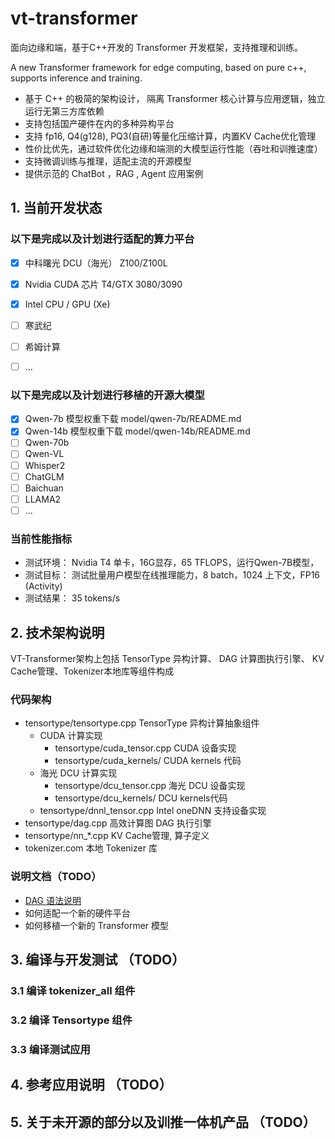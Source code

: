 # vt-transformer
面向边缘和端，基于C++开发的 Transformer 开发框架，支持推理和训练。

A new Transformer framework for edge computing, based on pure c++, supports inference and training.

- 基于 C++ 的极简的架构设计， 隔离 Transformer 核心计算与应用逻辑，独立运行无第三方库依赖
- 支持包括国产硬件在内的多种异构平台
- 支持 fp16, Q4(g128), PQ3(自研)等量化压缩计算，内置KV Cache优化管理
- 性价比优先，通过软件优化边缘和端测的大模型运行性能（吞吐和训推速度）
- 支持微调训练与推理，适配主流的开源模型
- 提供示范的 ChatBot ，RAG  , Agent 应用案例

## 1. 当前开发状态

### 以下是完成以及计划进行适配的算力平台

- [x] 中科曙光 DCU（海光） Z100/Z100L 
- [x] Nvidia CUDA 芯片 T4/GTX 3080/3090
- [x] Intel CPU / GPU (Xe) 
- [ ] 寒武纪
- [ ] 希姆计算
- [ ] ... 


### 以下是完成以及计划进行移植的开源大模型

- [x] Qwen-7b   模型权重下载 model/qwen-7b/README.md 
- [x] Qwen-14b  模型权重下载 model/qwen-14b/README.md
- [ ] Qwen-70b
- [ ] Qwen-VL
- [ ] Whisper2
- [ ] ChatGLM
- [ ] Baichuan
- [ ] LLAMA2
- [ ] ...

###  当前性能指标

* 测试环境： Nvidia T4 单卡，16G显存，65 TFLOPS，运行Qwen-7B模型，
* 测试目标： 测试批量用户模型在线推理能力，8 batch，1024 上下文，FP16 (Activity)
* 测试结果： 35 tokens/s

## 2. 技术架构说明

VT-Transformer架构上包括 TensorType 异构计算、 DAG 计算图执行引擎、 KV Cache管理、Tokenizer本地库等组件构成

### 代码架构
* tensortype/tensortype.cpp  TensorType 异构计算抽象组件
  * CUDA 计算实现
    * tensortype/cuda_tensor.cpp CUDA 设备实现
    * tensortype/cuda_kernels/  CUDA kernels 代码
  * 海光 DCU 计算实现
    * tensortype/dcu_tensor.cpp 海光 DCU 设备实现
    * tensortype/dcu_kernels/ DCU kernels代码
  * tensortype/dnnl_tensor.cpp Intel oneDNN 支持设备实现 
* tensortype/dag.cpp 高效计算图 DAG 执行引擎
* tensortype/nn_*.cpp  KV Cache管理, 算子定义
* tokenizer.com 本地 Tokenizer 库

### 说明文档（TODO）

* [DAG 语法说明](docs/DAG_reference.md)
* 如何适配一个新的硬件平台
* 如何移植一个新的 Transformer 模型

## 3. 编译与开发测试 （TODO）

### 3.1 编译 tokenizer_all 组件

### 3.2 编译 Tensortype 组件

### 3.3 编译测试应用

## 4. 参考应用说明 （TODO）

## 5. 关于未开源的部分以及训推一体机产品 （TODO）